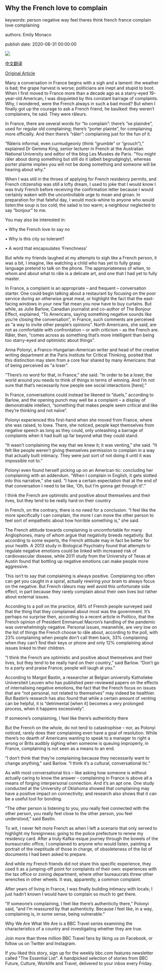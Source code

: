 ## Why the French love to complain

keywords: person negative way feel theres think french france complain love complaining

authors: Emily Monaco

publish date: 2020-08-31 00:00:00

![](https://ychef.files.bbci.co.uk/624x351/p08pr4v1.jpg)

[中文翻译](Why%20the%20French%20love%20to%20complain_zh.md)

[Original Article](https://www.bbc.com/travel/story/20200831-why-the-french-love-to-complain)

Many a conversation in France begins with a sigh and a lament: the weather is bad; the grape harvest is worse; politicians are inept and stupid to boot. When I first moved to France more than a decade ago as a starry-eyed 19-year-old American, I was disquieted by this constant barrage of complaints. Why, I wondered, were the French always in such a bad mood? But when I finally got up the courage to ask a French friend, he baulked: they weren’t complainers, he said. They were râleurs.

In France, there are several words for “to complain”: there’s “se plaindre”, used for regular old complaining; there’s “porter plainte”, for complaining more officially. And then there’s “râler”: complaining just for the fun of it.

“Râleris informal, even curmudgeonly (think “grumble” or “grouch”),” explained Dr Gemma King, senior lecturer in French at the Australian National University and editor of the blog Les Musées de Paris. “You might râler about doing something but still do it (albeit begrudgingly), whereas porter plainte implies you will not be doing something and someone will be hearing about why.”

When I was still in the throes of applying for French residency permits, and French citizenship was still a lofty dream, I used to joke that I would know I was truly French before receiving the confirmation letter because I would certainly waken with the uncontrollable urge to moan and groan. In preparation for that fateful day, I would mock-whine to anyone who would listen:the soup is too cold; the salad is too warm; a neighbour neglected to say “bonjour” to me.

You may also be interested in:

• Why the French love to say no

• Why is this city so tolerant?

• A word that encapsulates ‘Frenchness’

But while my friends laughed at my attempts to sigh like a French person, it was a bit, I imagine, like watching a child who has yet to fully grasp language pretend to talk on the phone. The appropriateness of when, to whom and about what to râle is a delicate art, and one that I had yet to fully master.

In France, a complaint is an appropriate – and frequent – conversation starter. One could begin talking about a restaurant by focusing on the poor service during an otherwise great meal, or highlight the fact that the east-facing windows in your new flat mean you now have to buy curtains. But while, as Julie Barlow, Canadian journalist and co-author of The Bonjour Effect, explained, “To Americans, saying something negative sounds like you’re closing the conversation”, in France, such comments are perceived as “a way to invite other people’s opinions”. North Americans, she said, are not as comfortable with confrontation – or with criticism – as the French are. Râler, then, “comes across as something that’s more intelligent than being too starry-eyed and optimistic about things”.

Anna Polonyi, a Franco-Hungarian-American writer and head of the creative writing department at the Paris Institute for Critical Thinking, posited that this distinction may stem from a core fear shared by many Americans: that of being perceived as “a loser”.

“There’s no word for that, in France,” she said. “In order to be a loser, the world around you needs to think of things in terms of winning. And I’m not sure that that’s necessarily how people see social interactions [here].”

In France, conversations could instead be likened to “duels,” according to Barlow, and the opening punch may well be a complaint – a display of demonstrable intellect, “something that makes people seem critical and like they’re thinking and not naïve”.

Polonyi experienced this first-hand when she moved from France, where she was raised, to Iowa. There, she noticed, people kept themselves from negative speech as long as they could, only unleashing a barrage of complaints when it had built up far beyond what they could stand.

“It wasn’t complaining the way that we knew it; it was venting,” she said. “It felt like people weren’t giving themselves permission to complain in a way that actually built intimacy. They were just sort of not doing it until it was impossible not to.”

Polonyi even found herself picking up on an American tic: concluding her complaining with an addendum. “When I complain in English, it gets slotted into this narrative,” she said. “I have a certain expectation that at the end of that conversation I need to be like, ‘Oh, but I’m gonna get through it\!’.”

I think the French are optimistic and positive about themselves and their lives, but they tend to be really hard on their country

In French, on the contrary, there is no need for a conclusion. “I feel like the more specifically I can complain, the more I can move the other person to feel sort of empathetic about how horrible something is,” she said.

The French attitude towards complaining is uncomfortable for many Anglophones, many of whom argue that negativity breeds negativity. But according to some experts, the French attitude may in fact be better for your health. A 2013 study in Biological Psychiatry found that attempts to regulate negative emotions could be linked with increased risk of cardiovascular disease, while 2011 study from the University of Texas at Austin found that bottling up negative emotions can make people more aggressive.

This isn’t to say that complaining is always positive. Complaining too often can get you caught in a spiral, actually rewiring your brain to always focus on the negative. But French râleurs may well avoid this unfortunate side effect, in part because they rarely complain about their own lives but rather about external issues.

According to a poll on the practice, 48% of French people surveyed said that the thing that they complained about most was the government. It’s perhaps no surprise then, according to a recent article in Politico, that the French opinion of President Emmanuel Macron’s handling of the pandemic was overwhelmingly negative. Personal issues, meanwhile, are very low on the list of things the French choose to râle about, according to the poll, with 23% complaining when people don’t call them back, 33% complaining when they can’t find their keys or phone and only 12% complaining about issues linked to their children.

“I think the French are optimistic and positive about themselves and their lives, but they tend to be really hard on their country,” said Barlow. “Don’t go to a party and praise France; people will laugh at you.”

According to Margot Bastin, a researcher at Belgian university Katholieke Universiteit Leuven who has published peer-reviewed papers on the effects of internalising negative emotions, the fact that the French focus on issues that are “not personal, not related to themselves” may indeed be healthier. But Bastin’s research has also found that while a certain amount of venting can be helpful, it is “detrimental [when it] becomes a very prolonged process, when it happens excessively”.

If someone’s complaining, I feel like there’s authenticity there

But the French on the whole, do not tend to catastrophise – nor, as Polonyi noticed, rarely does their complaining even have a goal of resolution. While there’s no dearth of Americans wanting to speak to a manager to right a wrong or Brits audibly sighing when someone is queuing improperly, in France, complaining is not seen as a means to an end.

“I don’t think that they’re complaining because they necessarily want to change anything,” said Barlow. “I think it’s a cultural, conversational tic.”

As with most conversational tics – like asking how someone is without actually caring to know the answer – complaining in France is above all a means of forging interpersonal connection. And it’s an apt one. One study conducted at the University of Oklahoma showed that complaining may have a positive impact on connectivity; and research also shows that it can be a useful tool for bonding.

“The other person is listening to you, you really feel connected with the other person, you really feel close to the other person, you feel understood,” said Bastin.

To wit, I never felt more French as when I left a scenario that only served to highlight my foreignness: going to the police prefecture to renew my residency card. After a truly Kafka-esque journey through the bowels of the bureaucratic office, I complained to anyone who would listen, painting a portrait of the ineptitude of those in charge, of obsoleteness of the list of documents I had been asked to prepare.

And while my French friends did not share this specific experience, they used it as a jumping-off point for complaints of their own: experiences with the tax office or zoning department, where other bureaucrats threw other wrenches in other wheels. It was, apparently, a common complaint.

After years of living in France, I was finally building intimacy with locals; I just hadn’t known I would have to complain so much to get there.

“If someone’s complaining, I feel like there’s authenticity there,” Polonyi said, “and I’m reassured by that authenticity. Because I feel like, in a way, complaining is, in some sense, being vulnerable.”

Why We Are What We Are is a BBC Travel series examining the characteristics of a country and investigating whether they are true.

Join more than three million BBC Travel fans by liking us on Facebook, or follow us on Twitter and Instagram.

If you liked this story, sign up for the weekly bbc.com features newsletter called "The Essential List". A handpicked selection of stories from BBC Future, Culture, Worklife and Travel, delivered to your inbox every Friday.